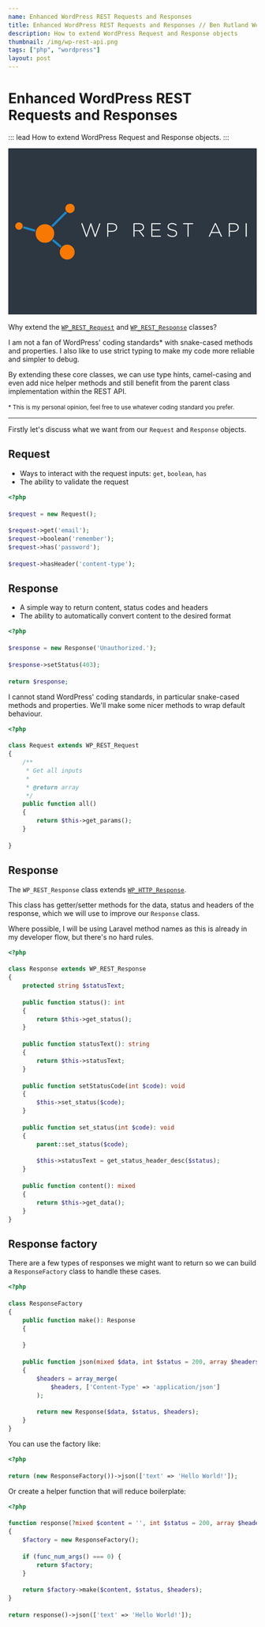 ```yaml
---
name: Enhanced WordPress REST Requests and Responses
title: Enhanced WordPress REST Requests and Responses // Ben Rutland Web
description: How to extend WordPress Request and Response objects
thumbnail: /img/wp-rest-api.png
tags: ["php", "wordpress"]
layout: post
---
```


# Enhanced WordPress REST Requests and Responses

::: lead
How to extend WordPress Request and Response objects.
:::

![Enhanced WordPress REST Requests and Responses](/img/wp-rest-api.png)

Why extend the [`WP_REST_Request`](https://developer.wordpress.org/reference/classes/wp_rest_request/) and [`WP_REST_Response`](https://developer.wordpress.org/reference/classes/wp_rest_response/) classes?

I am not a fan of WordPress' coding standards\* with snake-cased methods and properties. I also like to use strict typing to make my code more reliable and simpler to debug.

By extending these core classes, we can use type hints, camel-casing and even add nice helper methods and still benefit from the parent class implementation within the REST API.

<small>\* This is my personal opinion, feel free to use whatever coding standard you prefer.</small>

---

Firstly let's discuss what we want from our `Request` and `Response` objects.

## Request

-   Ways to interact with the request inputs: `get`, `boolean`, `has`
-   The ability to validate the request

```php
<?php

$request = new Request();

$request->get('email');
$request->boolean('remember');
$request->has('password');

$request->hasHeader('content-type');
```

## Response

-   A simple way to return content, status codes and headers
-   The ability to automatically convert content to the desired format

```php
<?php

$response = new Response('Unauthorized.');

$response->setStatus(403);

return $response;
```

I cannot stand WordPress' coding standards, in particular snake-cased methods and properties. We'll make some nicer methods to wrap default behaviour.

```php
<?php

class Request extends WP_REST_Request
{
    /**
     * Get all inputs
     *
     * @return array
     */
    public function all()
    {
        return $this->get_params();
    }

}

```

## Response

The `WP_REST_Response` class extends [`WP_HTTP_Response`](https://developer.wordpress.org/reference/classes/wp_http_response/).

This class has getter/setter methods for the data, status and headers of the response, which we will use to improve our `Response` class.

Where possible, I will be using Laravel method names as this is already in my developer flow, but there's no hard rules.

```php
<?php

class Response extends WP_REST_Response
{
    protected string $statusText;

    public function status(): int
    {
        return $this->get_status();
    }

    public function statusText(): string
    {
        return $this->statusText;
    }

    public function setStatusCode(int $code): void
    {
        $this->set_status($code);
    }

    public function set_status(int $code): void
    {
        parent::set_status($code);

        $this->statusText = get_status_header_desc($status);
    }

    public function content(): mixed
    {
        return $this->get_data();
    }
}

```

## Response factory

There are a few types of responses we might want to return so we can build a `ResponseFactory` class to handle these cases.

```php
<?php

class ResponseFactory
{
    public function make(): Response
    {

    }

    public function json(mixed $data, int $status = 200, array $headers = []): Response
    {
        $headers = array_merge(
            $headers, ['Content-Type' => 'application/json']
        );

        return new Response($data, $status, $headers);
    }
}

```

You can use the factory like:

```php
<?php

return (new ResponseFactory())->json(['text' => 'Hello World!']);

```

Or create a helper function that will reduce boilerplate:

```php
<?php

function response(?mixed $content = '', int $status = 200, array $headers = []): Response|ResponseFactory
{
    $factory = new ResponseFactory();

    if (func_num_args() === 0) {
        return $factory;
    }

    return $factory->make($content, $status, $headers);
}

return response()->json(['text' => 'Hello World!']);

```
